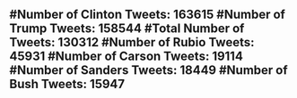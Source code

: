 #Number of Clinton Tweets: 163615
#Number of Trump Tweets: 158544
#Total Number of Tweets: 130312 
#Number of Rubio Tweets: 45931
#Number of Carson Tweets: 19114
#Number of Sanders Tweets: 18449
#Number of Bush Tweets: 15947
---
